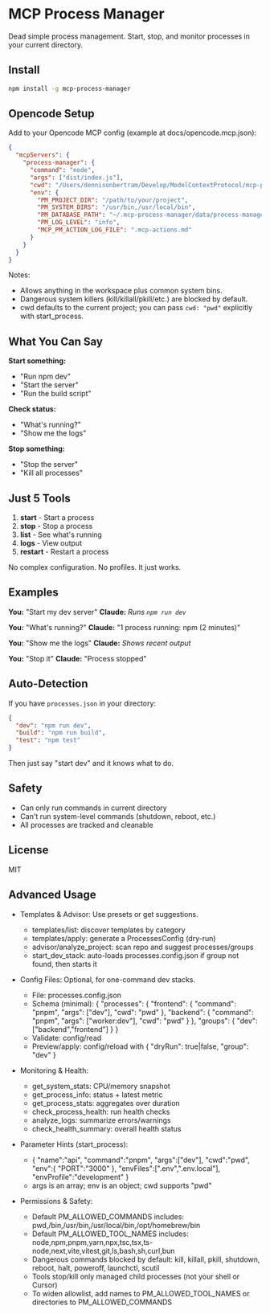 # MCP Process Manager

Dead simple process management. Start, stop, and monitor processes in your current directory.

## Install

```bash
npm install -g mcp-process-manager
```

## Opencode Setup

Add to your Opencode MCP config (example at docs/opencode.mcp.json):

```json
{
  "mcpServers": {
    "process-manager": {
      "command": "node",
      "args": ["dist/index.js"],
      "cwd": "/Users/dennisonbertram/Develop/ModelContextProtocol/mcp-process-manager",
      "env": {
        "PM_PROJECT_DIR": "/path/to/your/project",
        "PM_SYSTEM_DIRS": "/usr/bin,/usr/local/bin",
        "PM_DATABASE_PATH": "~/.mcp-process-manager/data/process-manager.db",
        "PM_LOG_LEVEL": "info",
        "MCP_PM_ACTION_LOG_FILE": ".mcp-actions.md"
      }
    }
  }
}
```

Notes:
- Allows anything in the workspace plus common system bins.
- Dangerous system killers (kill/killall/pkill/etc.) are blocked by default.
- cwd defaults to the current project; you can pass `cwd: "pwd"` explicitly with start_process.

## What You Can Say

**Start something:**
- "Run npm dev"
- "Start the server"
- "Run the build script"

**Check status:**
- "What's running?"
- "Show me the logs"

**Stop something:**
- "Stop the server"
- "Kill all processes"

## Just 5 Tools

1. **start** - Start a process
2. **stop** - Stop a process
3. **list** - See what's running
4. **logs** - View output
5. **restart** - Restart a process

No complex configuration. No profiles. It just works.

## Examples

**You:** "Start my dev server"
**Claude:** *Runs `npm run dev`*

**You:** "What's running?"
**Claude:** "1 process running: npm (2 minutes)"

**You:** "Show me the logs"
**Claude:** *Shows recent output*

**You:** "Stop it"
**Claude:** "Process stopped"

## Auto-Detection

If you have `processes.json` in your directory:

```json
{
  "dev": "npm run dev",
  "build": "npm run build",
  "test": "npm test"
}
```

Then just say "start dev" and it knows what to do.

## Safety

- Can only run commands in current directory
- Can't run system-level commands (shutdown, reboot, etc.)
- All processes are tracked and cleanable

## License

MIT

## Advanced Usage

- Templates & Advisor: Use presets or get suggestions.
  - templates/list: discover templates by category
  - templates/apply: generate a ProcessesConfig (dry-run)
  - advisor/analyze_project: scan repo and suggest processes/groups
  - start_dev_stack: auto-loads processes.config.json if group not found, then starts it

- Config Files: Optional, for one-command dev stacks.
  - File: processes.config.json
  - Schema (minimal):
    {
      "processes": {
        "frontend": { "command": "pnpm", "args": ["dev"], "cwd": "pwd" },
        "backend": { "command": "pnpm", "args": ["worker:dev"], "cwd": "pwd" }
      },
      "groups": { "dev": ["backend","frontend"] }
    }
  - Validate: config/read
  - Preview/apply: config/reload with { "dryRun": true|false, "group": "dev" }

- Monitoring & Health:
  - get_system_stats: CPU/memory snapshot
  - get_process_info: status + latest metric
  - get_process_stats: aggregates over duration
  - check_process_health: run health checks
  - analyze_logs: summarize errors/warnings
  - check_health_summary: overall health status

- Parameter Hints (start_process):
  - { "name":"api", "command":"pnpm", "args":["dev"], "cwd":"pwd", "env":{ "PORT":"3000" }, "envFiles":[".env",".env.local"], "envProfile":"development" }
  - args is an array; env is an object; cwd supports "pwd"

- Permissions & Safety:
  - Default PM_ALLOWED_COMMANDS includes: pwd,/bin,/usr/bin,/usr/local/bin,/opt/homebrew/bin
  - Default PM_ALLOWED_TOOL_NAMES includes: node,npm,pnpm,yarn,npx,tsc,tsx,ts-node,next,vite,vitest,git,ls,bash,sh,curl,bun
  - Dangerous commands blocked by default: kill, killall, pkill, shutdown, reboot, halt, poweroff, launchctl, scutil
  - Tools stop/kill only managed child processes (not your shell or Cursor)
  - To widen allowlist, add names to PM_ALLOWED_TOOL_NAMES or directories to PM_ALLOWED_COMMANDS